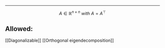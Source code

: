 ----
$$A \in \mathbb{R}^{n\times n}\ with \ A = A^\top$$
## Allowed:
[[Diagonalizable]]
[[Orthogonal eigendecomposition]]